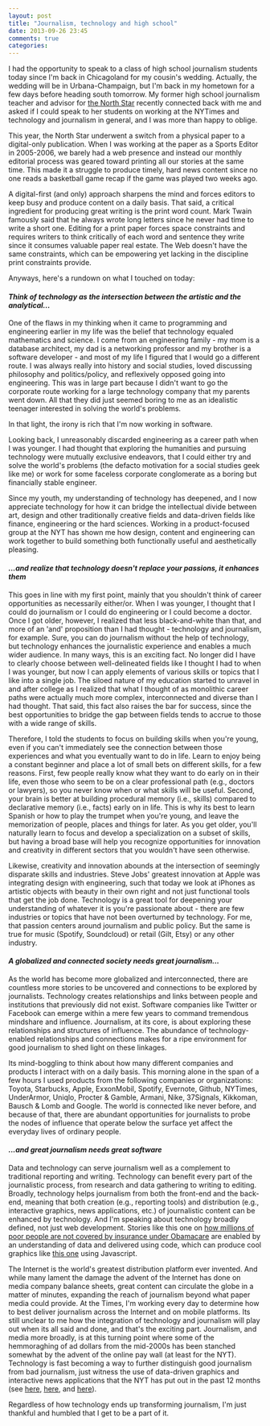 ```yaml
---
layout: post
title: "Journalism, technology and high school"
date: 2013-09-26 23:45
comments: true
categories: 
---
```

I had the opportunity to speak to a class of high school journalism students today since I'm back in Chicagoland for my cousin's wedding. Actually, the wedding will be in Urbana-Champaign, but I'm back in my hometown for a few days before heading south tomorrow. My former high school journalism teacher and advisor for <a href="http://nnhsnorthstar.com/" target="_blank">the North Star</a> recently connected back with me and asked if I could speak to her students on working at the NYTimes and technology and journalism in general, and I was more than happy to oblige.

<!--more-->

This year, the North Star underwent a switch from a physical paper to a digital-only publication. When I was working at the paper as a Sports Editor in 2005-2006, we barely had a web presence and instead our monthly editorial process was geared toward printing all our stories at the same time. This made it a struggle to produce timely, hard news content since no one reads a basketball game recap if the game was played two weeks ago. 

A digital-first (and only) approach sharpens the mind and forces editors to keep busy and produce content on a daily basis. That said, a critical ingredient for producing great writing is the print word count. Mark Twain famously said that he always wrote long letters since he never had time to write a short one. Editing for a print paper forces space constraints and requires writers to think critically of each word and sentence they write since it consumes valuable paper real estate. The Web doesn't have the same constraints, which can be empowering yet lacking in the discipline print constraints provide.

Anyways, here's a rundown on what I touched on today:

#### *Think of technology as the intersection between the artistic and the analytical...*

One of the flaws in my thinking when it came to programming and engineering earlier in my life was the belief that technology equaled mathematics and science. I come from an engineering family - my mom is a database architect, my dad is a networking professor and my brother is a software developer - and most of my life I figured that I would go a different route. I was always really into history and social studies, loved discussing philosophy and politics/policy, and reflexively opposed going into engineering. This was in large part because I didn't want to go the corporate route working for a large technology company that my parents went down. All that they did just seemed boring to me as an idealistic teenager interested in solving the world's problems.

In that light, the irony is rich that I'm now working in software. 

Looking back, I unreasonably discarded engineering as a career path when I was younger. I had thought that exploring the humanities and pursuing technology were mutually exclusive endeavors, that I could either try and solve the world's problems (the defacto motivation for a social studies geek like me) or work for some faceless corporate conglomerate as a boring but financially stable engineer. 

Since my youth, my understanding of technology has deepened, and I now appreciate technology for how it can bridge the intellectual divide between art, design and other traditionally creative fields and data-driven fields like finance, engineering or the hard sciences. Working in a product-focused group at the NYT has shown me how design, content and engineering can work together to build something both functionally useful and aesthetically pleasing.

#### *...and realize that technology doesn't replace your passions, it enhances them*

This goes in line with my first point, mainly that you shouldn't think of career opportunities as necessarily either/or. When I was younger, I thought that I could do journalism or I could do engineering or I could become a doctor. Once I got older, however, I realized that less black-and-white than that, and more of an 'and' proposition than I had thought - technology and journalism, for example. Sure, you can do journalism without the help of technology, but technology enhances the journalistic experience and enables a much wider audience. In many ways, this is an exciting fact. No longer did I have to clearly choose between well-delineated fields like I thought I had to when I was younger, but now I can apply elements of various skills or topics that I like into a single job. The siloed nature of my education started to unravel in and after college as I realized that what I thought of as monolithic career paths were actually much more complex, interconnected and diverse than I had thought. That said, this fact also raises the bar for success, since the best opportunities to bridge the gap between fields tends to accrue to those with a wide range of skills.

Therefore, I told the students to focus on building skills when you're young, even if you can't immediately see the connection between those experiences and what you eventually want to do in life. Learn to enjoy being a constant beginner and place a lot of small bets on different skills, for a few reasons. First, few people really know what they want to do early on in their life, even those who seem to be on a clear professional path (e.g., doctors or lawyers), so you never know when or what skills will be useful. Second, your brain is better at building procedural memory (i.e., skills) compared to declarative memory (i.e., facts) early on in life. This is why its best to learn Spanish or how to play the trumpet when you're young, and leave the memorization of people, places and things for later. As you get older, you'll naturally learn to focus and develop a specialization on a subset of skills, but having a broad base will help you recognize opportunities for innovation and creativity in different sectors that you wouldn't have seen otherwise.

Likewise, creativity and innovation abounds at the intersection of seemingly disparate skills and industries. Steve Jobs' greatest innovation at Apple was integrating design with engineering, such that today we look at iPhones as artistic objects with beauty in their own right and not just functional tools that get the job done. Technology is a great tool for deepening your understanding of whatever it is you're passionate about - there are few industries or topics that have not been overturned by technology. For me, that passion centers around journalism and public policy. But the same is true for music (Spotify, Soundcloud) or retail (Gilt, Etsy) or any other industry.

#### *A globalized and connected society needs great journalism...*

As the world has become more globalized and interconnected, there are countless more stories to be uncovered and connections to be explored by journalists. Technology creates relationships and links between people and institutions that previously did not exist. Software companies like Twitter or Facebook can emerge within a mere few years to command tremendous mindshare and influence. Journalism, at its core, is about exploring these relationships and structures of influence. The abundance of technology-enabled relationships and connections makes for a ripe environment for good journalism to shed light on these linkages. 

Its mind-boggling to think about how many different companies and products I interact with on a daily basis. This morning alone in the span of a few hours I used products from the following companies or organizations: Toyota, Starbucks, Apple, ExxonMobil, Spotify, Evernote, Github, NYTimes, UnderArmor, Uniqlo, Procter & Gamble, Armani, Nike, 37Signals, Kikkoman, Bausch & Lomb and Google. The world is connected like never before, and because of that, there are abundant opportunities for journalists to probe the nodes of influence that operate below the surface yet affect the everyday lives of ordinary people.

#### *...and great journalism needs great software*

Data and technology can serve journalism well as a complement to traditional reporting and writing. Technology can benefit every part of the journalistic process, from research and data gathering to writing to editing. Broadly, technology helps journalism from both the front-end and the back-end, meaning that both creation (e.g., reporting tools) and distribution (e.g., interactive graphics, news applications, etc.) of journalistic content can be enhanced by technology. And I'm speaking about technology broadly defined, not just web development. Stories like this one on <a href="http://www.nytimes.com/2013/10/03/health/millions-of-poor-are-left-uncovered-by-health-law.html" target="_blank">how millions of poor people are not covered by insurance under Obamacare</a> are enabled by an understanding of data and delivered using code, which can produce cool graphics like <a href="http://www.nytimes.com/interactive/2013/10/02/us/uninsured-americans-map.html?ref=health" target="_blank">this one</a> using Javascript. 

The Internet is the world's greatest distribution platform ever invented. And while many lament the damage the advent of the Internet has done on media company balance sheets, great content can circulate the globe in a matter of minutes, expanding the reach of journalism beyond what paper media could provide. At the Times, I'm working every day to determine how to best deliver journalism across the Internet and on mobile platforms. Its still unclear to me how the integration of technology and journalism will  play out when its all said and done, and that's the exciting part. Journalism, and media more broadly, is at this turning point where some of the hemmoraghing of ad dollars from the mid-2000s has been stanched somewhat by the advent of the online pay wall (at least for the NYT). Technology is fast becoming a way to further distinguish good journalism from bad journalism, just witness the use of data-driven graphics and interactive news applications that the NYT has put out in the past 12 months (see <a href="http://www.nytimes.com/newsgraphics/2013/09/13/fashion-week-editors-picks/?ref=fashion" target="_blank">here</a>, <a href="http://www.nytimes.com/newsgraphics/2013/08/18/reshaping-new-york/" target="_blank">here</a>, and <a href="http://www.nytimes.com/interactive/2013/07/01/us/firefighter-map.html" target="_blank">here</a>). 

Regardless of how technology ends up transforming journalism, I'm just thankful and humbled that I get to be a part of it.
